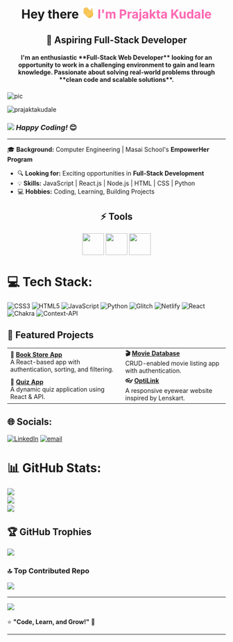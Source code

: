 <h1 align="center" >Hey there <img src="https://raw.githubusercontent.com/ABSphreak/ABSphreak/master/gifs/Hi.gif" width="30px"> <span style="color:#ff66b2;"> I'm Prajakta Kudale </h1>
<h2 align="center">🚀 Aspiring Full-Stack Developer </h2>

<h4 align="center">I'm an enthusiastic **Full-Stack Web Developer** looking for an opportunity to work in a challenging environment to gain and learn knowledge. Passionate about solving real-world problems through **clean code and scalable solutions**. </h4>

<img width="386" alt="pic" src="https://cdn.dribbble.com/users/2704414/screenshots/7466903/media/b08ab576316bd4582fef189f471cd9e5.gif" align="center">

<p align="left"> <img src="https://komarev.com/ghpvc/?username=gouri22-art&label=Profile%20views&color=0e75b6&style=flat" alt="prajaktakudale"/>  </p>

<h3>
<img src="https://media.giphy.com/media/iY8CRBdQXODJSCERIr/giphy.gif" width="30px">&nbsp;<i>Happy Coding!</i> 😊</h3>
<hr>

 🎓 **Background:** Computer Engineering | Masai School's **EmpowerHer Program**
- 🔍 **Looking for:** Exciting opportunities in **Full-Stack Development**
- 💡 **Skills:** JavaScript | React.js | Node.js | HTML | CSS | Python  
- 💻 **Hobbies:** Coding, Learning, Building Projects

<h2 align="center">⚡ Tools</h2>
<p align="center">
  
  <img src="https://cdn.jsdelivr.net/gh/devicons/devicon/icons/git/git-original.svg" width="50px" height="50px" />
  <img src="https://cdn.jsdelivr.net/gh/devicons/devicon/icons/github/github-original.svg" width="50px" height="50px" />
  <img src="https://cdn.jsdelivr.net/gh/devicons/devicon/icons/vscode/vscode-original.svg" width="50px" height="50px" />
</p>

# 💻 Tech Stack:
![CSS3](https://img.shields.io/badge/css3-%231572B6.svg?style=plastic&logo=css3&logoColor=white) ![HTML5](https://img.shields.io/badge/html5-%23E34F26.svg?style=plastic&logo=html5&logoColor=white) ![JavaScript](https://img.shields.io/badge/javascript-%23323330.svg?style=plastic&logo=javascript&logoColor=%23F7DF1E) ![Python](https://img.shields.io/badge/python-3670A0?style=plastic&logo=python&logoColor=ffdd54) ![Glitch](https://img.shields.io/badge/glitch-%233333FF.svg?style=plastic&logo=glitch&logoColor=white) ![Netlify](https://img.shields.io/badge/netlify-%23000000.svg?style=plastic&logo=netlify&logoColor=#00C7B7) ![React](https://img.shields.io/badge/react-%2320232a.svg?style=plastic&logo=react&logoColor=%2361DAFB) ![Chakra](https://img.shields.io/badge/chakra-%234ED1C5.svg?style=plastic&logo=chakraui&logoColor=white) ![Context-API](https://img.shields.io/badge/Context--Api-000000?style=plastic&logo=react)

<h2>🚀 Featured Projects</h2>
<table>
  <tr>
    <td><b>📖 <a href="https://github.com/gouri22-art/book-store-app" target="_blank">Book Store App</a></b><br>A React-based app with authentication, sorting, and filtering.</td>
    <td><b>🎬 <a href="https://github.com/gouri22-art/movie-database" target="_blank">Movie Database</a></b><br>CRUD-enabled movie listing app with authentication.</td>
  </tr>
  <tr>
    <td><b>📝 <a href="https://github.com/gouri22-art/quiz-app" target="_blank">Quiz App</a></b><br>A dynamic quiz application using React & API.</td>
    <td><b>👓 <a href="https://github.com/gouri22-art/optilink" target="_blank">OptiLink</a></b><br>A responsive eyewear website inspired by Lenskart.</td>
  </tr>
</table>



## 🌐 Socials:
[![LinkedIn](https://img.shields.io/badge/LinkedIn-%230077B5.svg?logo=linkedin&logoColor=white)](https://linkedin.com/in/https://www.linkedin.com/in/prajakta-kudale-8125a8247) [![email](https://img.shields.io/badge/Email-D14836?logo=gmail&logoColor=white)](mailto:prajaktapk2208@gmail.com) 


# 📊 GitHub Stats:
![](https://github-readme-stats.vercel.app/api?username=gouri22-art&theme=dark&hide_border=false&include_all_commits=false&count_private=false)<br/>
![](https://github-readme-streak-stats.herokuapp.com/?user=gouri22-art&theme=dark&hide_border=false)<br/>
![](https://github-readme-stats.vercel.app/api/top-langs/?username=gouri22-art&theme=dark&hide_border=false&include_all_commits=false&count_private=false&layout=compact)

## 🏆 GitHub Trophies
![](https://github-profile-trophy.vercel.app/?username=gouri22-art&theme=radical&no-frame=false&no-bg=true&margin-w=4)

### 🔝 Top Contributed Repo
![](https://github-contributor-stats.vercel.app/api?username=gouri22-art&limit=5&theme=dark&combine_all_yearly_contributions=true)

---
[![](https://visitcount.itsvg.in/api?id=gouri22-art&icon=3&color=12)](https://visitcount.itsvg.in)

<!-- Proudly created with GPRM ( https://gprm.itsvg.in ) -->
⭐ **"Code, Learn, and Grow!"** 🚀  

---



<!--
**gouri22-art/gouri22-art** is a ✨ _special_ ✨ repository because its `README.md` (this file) appears on your GitHub profile.

Here are some ideas to get you started:

- 🔭 I’m currently working on ...
- 🌱 I’m currently learning ...
- 👯 I’m looking to collaborate on ...
- 🤔 I’m looking for help with ...
- 💬 Ask me about ...
- 📫 How to reach me: ...
- 😄 Pronouns: ...
- ⚡ Fun fact: ...
-->
